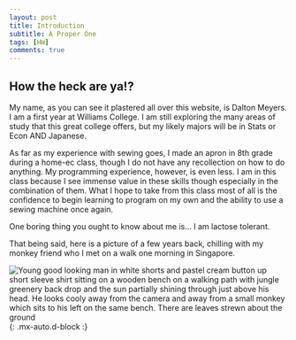 ```yaml
---
layout: post
title: Introduction
subtitle: A Proper One
tags: [HW]
comments: true
---
```


## How the heck are ya!?

My name, as you can see it plastered all over this website, is Dalton Meyers. I am a first year at Williams College. I am still exploring the many areas of study that this great college offers, but my likely majors will be in Stats or Econ AND Japanese.

As far as my experience with sewing goes, I made an apron in 8th grade during a home-ec class, though I do not have any recollection on how to do anything. My programming experience, however, is even less. I am in this class because I see immense value in these skills though especially in the combination of them. What I hope to take from this class most of all is the confidence to begin learning to program on my own and the ability to use a sewing machine once again.

One boring thing you ought to know about me is... I am lactose tolerant.


That being said, here is a picture of a few years back, chilling with my monkey friend who I met on a walk one morning in Singapore.


![Young good looking man in white shorts and pastel cream button up short sleeve shirt sitting on a wooden bench on a walking path with jungle greenery back drop and the sun partially shining through just above his head. He looks cooly away from the camera and away from a small monkey which sits to his left on the same bench. There are leaves strewn about the ground](https://DMMeyers.github.io/assets/img/monkey.jpeg){: .mx-auto.d-block :}









